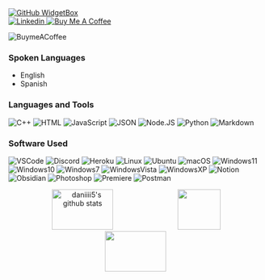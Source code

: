 <!--![logo](bannerss.png)-->
  <a href="https://github.com/daniiii5">
   <img src="https://github-widgetbox.vercel.app/api/profile?username=daniiii5&data=followers,repositories,stars,commits&theme=dark" alt="GitHub WidgetBox">
  </a>
  <br>
  <a href="https://www.linkedin.com/in/qdd5/">
   <img src="https://ziadoua.github.io/m3-Markdown-Badges/badges/LinkedIn/linkedin2.svg" alt="Linkedin">
  </a>
  <a href="https://www.linkedin.com/in/qdd5/">
   <img src="https://ziadoua.github.io/m3-Markdown-Badges/badges/BuyMeACoffee/buymeacoffee2.svg" alt="Buy Me A Coffee">
  </a>
<!--[![Typing SVG](https://readme-typing-svg.herokuapp.com?-->

![BuymeACoffee]()

### Spoken Languages 
* English
* Spanish

### Languages and Tools
![C++](https://ziadoua.github.io/m3-Markdown-Badges/badges/C++/c++2.svg)
![HTML](https://ziadoua.github.io/m3-Markdown-Badges/badges/HTML/html2.svg)
![JavaScript](https://ziadoua.github.io/m3-Markdown-Badges/badges/Javascript/javascript2.svg)
![JSON](https://ziadoua.github.io/m3-Markdown-Badges/badges/JSON/json2.svg)
![Node.JS](https://ziadoua.github.io/m3-Markdown-Badges/badges/NodeJS/nodejs2.svg)
![Python](https://ziadoua.github.io/m3-Markdown-Badges/badges/Python/python2.svg)
![Markdown](https://ziadoua.github.io/m3-Markdown-Badges/badges/Markdown/markdown2.svg)
<!--### Developer's Quote
![](https://quotes-github-readme.vercel.app/api?type=vertical&theme=dark&titlecolor=56BBB3&textcolor=56BBB3&bg&color=0d1117)
-->
### Software Used
![VSCode](https://ziadoua.github.io/m3-Markdown-Badges/badges/VisualStudioCode/visualstudiocode2.svg)
![Discord](https://ziadoua.github.io/m3-Markdown-Badges/badges/Discord/discord2.svg)
![Heroku](https://ziadoua.github.io/m3-Markdown-Badges/badges/Heroku/heroku2.svg)
![Linux](https://ziadoua.github.io/m3-Markdown-Badges/badges/Linux/linux2.svg)
![Ubuntu](https://ziadoua.github.io/m3-Markdown-Badges/badges/Ubuntu/ubuntu2.svg)
![macOS](https://ziadoua.github.io/m3-Markdown-Badges/badges/macOS/macos2.svg)
![Windows11](https://ziadoua.github.io/m3-Markdown-Badges/badges/Windows11/windows112.svg)
![Windows10](https://ziadoua.github.io/m3-Markdown-Badges/badges/Windows10/windows102.svg)
![Windows7](https://ziadoua.github.io/m3-Markdown-Badges/badges/Windows7/windows72.svg)
![WindowsVista](https://ziadoua.github.io/m3-Markdown-Badges/badges/WindowsVista/windowsvista2.svg)
![WindowsXP](https://ziadoua.github.io/m3-Markdown-Badges/badges/WindowsXP/windowsxp2.svg)
![Notion](https://ziadoua.github.io/m3-Markdown-Badges/badges/Notion/notion2.svg)
![Obsidian](https://ziadoua.github.io/m3-Markdown-Badges/badges/Obsidian/obsidian2.svg)
![Photoshop](https://ziadoua.github.io/m3-Markdown-Badges/badges/Photoshop/photoshop2.svg)
![Premiere](https://ziadoua.github.io/m3-Markdown-Badges/badges/Premiere/premiere2.svg)
![Postman](https://ziadoua.github.io/m3-Markdown-Badges/badges/Postman/postman2.svg)

<div align="center">  
  <img width="49%" height="80px" src="https://github-readme-stats.vercel.app/api?username=daniiii5&show_icons=true&count_private=true&hide_border=true&title_color=8A0FE8&icon_color=8A0FE8&text_color=8A0FE8&bg_color=0d1117" alt="daniiii5's github stats" /> 
  <img width="41%" height="80px" src="https://github-readme-stats.vercel.app/api/top-langs/?username=daniiii5&layout=compact&hide_border=true&title_color=8A0FE8&text_color=8A0FE8&bg_color=0d1117" />
  <img width="49%" height="80px" src="https://github-contributor-stats.vercel.app/api?username=daniiii5&limit=5&theme=dark&combine_all_yearly_contributions=true&title_color=8A0FE8&text_color=8A0FE8&bg_color=0d1117&hide_border=true">
</div>


